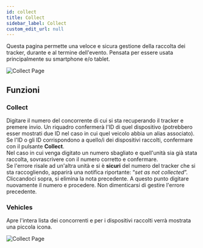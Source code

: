 ```yaml
---
id: collect
title: Collect
sidebar_label: Collect
custom_edit_url: null
---
```


Questa pagina permette una veloce e sicura gestione della raccolta dei tracker, durante e al termine dell'evento. Pensata per essere usata principalmente su smartphone e/o tablet.  

![Collect Page](/img/screenshots/collect.png)

## Funzioni

### Collect
Digitare il numero del concorrente di cui si sta recuperando il tracker e premere invio. 
Un riquadro confermerà l'ID di quel dispositivo (potrebbero esser mostrati due ID nel caso in cui quel veicolo abbia un alias associato). Se l'ID o gli ID corrispondono a quello/i dei dispositivi raccolti, confermare con il pulsante **Collect**.  
Nel caso in cui venga digitato un numero sbagliato e quell'unità sia già stata raccolta, sovrascrivere con il numero corretto e confermare.  
Se l'errore risale ad un'altra unità e si è **sicuri** del numero del tracker che si sta raccogliendo, apparirà una notifica riportante:  “_set as not collected_”. Cliccandoci sopra, si elimina la nota precedente. A questo punto digitare nuovamente il numero e procedere. Non dimenticarsi di gestire l'errore precedente.  
  ### Vehicles
Apre l'intera lista dei concorrenti e per i dispositivi raccolti verrà mostrata una piccola icona.

![Collect Page](/img/screenshots/collect2.png)